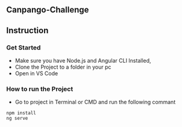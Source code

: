 ## Canpango-Challenge
## Instruction
### Get Started
* Make sure you have  Node.js and Angular CLI Installed,
* Clone the Project to a folder in your pc
* Open in VS Code
### How to run the Project
* Go to project in Terminal or CMD and run the following commant
```
npm install
ng serve

```